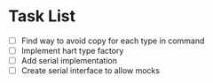 Task List
=========

- [ ] Find way to avoid copy for each type in command
- [ ] Implement hart type factory
- [ ] Add serial implementation
- [ ] Create serial interface to allow mocks

